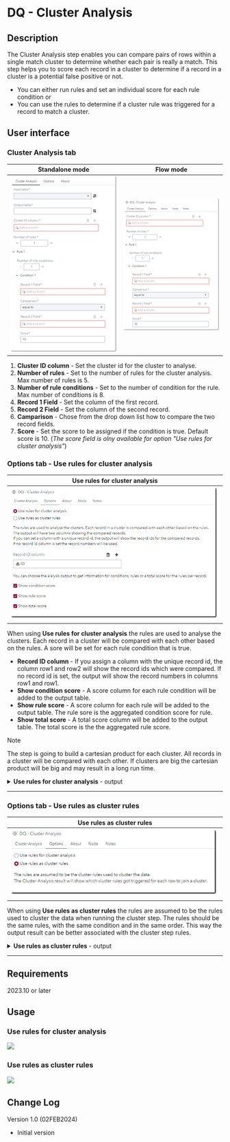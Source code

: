 # DQ - Cluster Analysis #

## Description ##
The Cluster Analysis step enables you can compare pairs of rows within a single match cluster to determine whether each pair is really a match. This step helps you to score each record in a cluster to determine if a record in a cluster is a potential false positive or not.

* You can either run rules and set an individual score for each rule condition or
* You can use the rules to determine if a cluster rule was triggered for a record to match a cluster.

## User interface ##

### Cluster Analysis tab ###
   | Standalone mode | Flow mode |
   | --- | --- |                  
   | ![](img/CA-ClusterAnalisis.jpg) | ![](img/CA-ClusterAnalisis-FL.jpg) |
1. **Cluster ID column** - Set the cluster id for the cluster to analyse.
2. **Number of rules** - Set to the number of rules for the cluster analysis. Max number of rules is 5.
3. **Number of rule conditions** - Set to the number of condition for the rule. Max number of conditions is 8.
4. **Record 1 Field** - Set the column of the first record.
5. **Record 2 Field** - Set the column of the second record.
6. **Camparison** - Chose from the drop down list how to compare the two record fields.
7. **Score** - Set the score to be assigned if the condition is true. Default score is 10. (*The score field is olny available for option "Use rules for cluster analysis"*)

### Options tab - Use rules for cluster analysis ###
   | Use rules for cluster analysis |
   | --- |                  
   | ![](img/CA-Options.jpg) |
  
   When using **Use rules for cluster analysis** the rules are used to analyse the clusters. Each record in a cluster will be compared with each other based on the rules.
   A sore will be set for each rule condition that is true.
   - **Record ID column** - If you assign a column with the unique record id, the column row1 and row2 will show the record ids which were compared. If no record id is set, the output will show the record numbers in columns row1 and row1.
   - **Show condition score** - A score column for each rule condition will be added to the output table.
   - **Show rule score** - A score column for each rule will be added to the output table. The rule sore is the aggregated condition score for rule.
   - **Show total score** - A total score column will be added to the output table. The total score is the the aggregated rule score.

> [!NOTE]
> The step is going to build a cartesian product for each cluster. All records in a cluster will be compared with each other. If clusters are big the cartesian product will be big and may result in a long run time.  
  <details>

  <summary><b>Use rules for cluster analysis</b> - output</summary>
     
   | Use rules for cluster analysis - output columns |
   | --- |                  
   | ![](img/CA-output-00.jpg) |

   - Columns **row1 & row2** indicate the record id for the records that were compared.
   - Column **R1Score** shows the score for rule 1. The is the aggregated score for the rule 1 conditions.
   - Columns **R1C1 & R1C2** show the score for the two conditions of rule 1.
   - Column **total_score** show the aggregated score for rule 1 and rule 2.

   + Row 4 shows for columns row1 & row2 the same record id and for all score columns the value -1. The value -1 indicates that this record was already compared with all other records in the cluster. For the completeness of the cluster this record has still to be shown.
   </details>

---   
### Options tab - Use rules as cluster rules ###
   | Use rules as cluster rules |
   | --- |                  
   | ![](img/CA-Options-02.jpg) |

   When using **Use rules as cluster rules** the rules are assumed to be the rules used to cluster the data when running the cluster step. The rules should be the same rules, with the same condition and in the same order. This way the output result can be better associated with the cluster step rules.
   
  <details>

  <summary><b>Use rules as cluster rules</b> - output</summary>
     
   | Use rules as cluster rules - output columns |
   | --- |                  
   | ![](img/CA-output-02.jpg) |

   There is a column for each rule added to the output. ,br>
   E.g. if you have three rules you will see columns **R1, R2, R3** for the three rules respectively. <br>
   The columns indicate for each record if a cluster rule was triggered **(1)** or not **(0)**. <br>
   In the screenshot above for record 1 (ID 4) all cluster rules were triggered for the record to join cluster 1 (CID 1). For record 4 (ID 8074) only rule three got triggered to join cluster 2 (CID 2).<br> 
   When analysing clusters, one can assmue the more rules were triggered for a record to join a cluster the more confident one can be in the match result.
   </details>
   
---
## Requirements ##
2023.10 or later

## Usage ##
### Use rules for cluster analysis
   ![](img/UseRulesForClusterAnalysis.gif)

### Use rules as cluster rules
   ![](img/UseRulesAsClusterRules.gif)

## Change Log  
Version 1.0 (02FEB2024)
 * Initial version 
